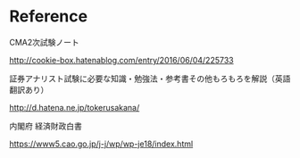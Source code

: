 # Reference

CMA2次試験ノート

http://cookie-box.hatenablog.com/entry/2016/06/04/225733

証券アナリスト試験に必要な知識・勉強法・参考書その他もろもろを解説（英語翻訳あり）

http://d.hatena.ne.jp/tokerusakana/

内閣府 経済財政白書

https://www5.cao.go.jp/j-j/wp/wp-je18/index.html
